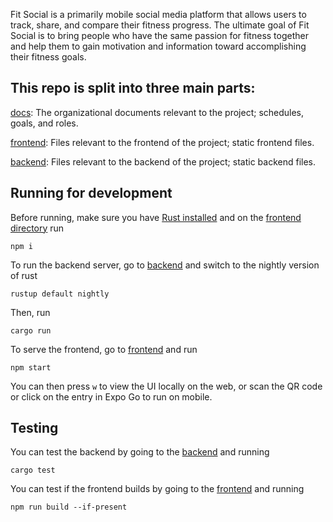 Fit Social is a primarily mobile social media platform that allows users to track, share, and compare their fitness progress. The ultimate goal of Fit Social is to bring people who have the same passion for fitness together and help them to gain motivation and information toward accomplishing their fitness goals.

## This repo is split into three main parts: 

[docs](./docs): The organizational documents relevant to the project; schedules, goals, and roles.

[frontend](./frontend): Files relevant to the frontend of the project; static frontend files.

[backend](./backend): Files relevant to the backend of the project; static backend files.

## Running for development

Before running, make sure you have [Rust installed](https://www.rust-lang.org/tools/install) and on the [frontend directory](./frontend) run

```shell
npm i
```

To run the backend server, go to [backend](./backend) and switch to the nightly version of rust

```shell
rustup default nightly
```

Then, run

```shell
cargo run
```

To serve the frontend, go to [frontend](./frontend) and run

```shell
npm start
```

You can then press `w` to view the UI locally on the web, or scan the QR code or click on the entry in Expo Go to run on mobile.

## Testing

You can test the backend by going to the [backend](./backend) and running 

```shell
cargo test
```

You can test if the frontend builds by going to the [frontend](./frontend) and running 

```shell
npm run build --if-present
```
